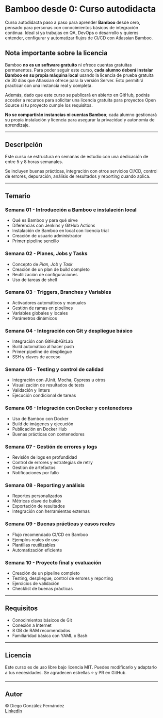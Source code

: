 # Bamboo desde 0: Curso autodidacta

Curso autodidacta paso a paso para aprender **Bamboo** desde cero, pensado para personas con conocimientos básicos de integración continua. Ideal si ya trabajas en QA, DevOps o desarrollo y quieres entender, configurar y automatizar flujos de CI/CD con Atlassian Bamboo.

## Nota importante sobre la licencia

Bamboo **no es un software gratuito** ni ofrece cuentas gratuitas permanentes. Para poder seguir este curso, **cada alumno deberá instalar Bamboo en su propia máquina local** usando la licencia de prueba gratuita de 30 días que Atlassian ofrece para la versión Server. Esto permitirá practicar con una instancia real y completa.

Además, dado que este curso se publicará en abierto en GitHub, podrás acceder a recursos para solicitar una licencia gratuita para proyectos Open Source si tu proyecto cumple los requisitos.

**No se compartirán instancias ni cuentas Bamboo**; cada alumno gestionará su propia instalación y licencia para asegurar la privacidad y autonomía de aprendizaje.

---

## Descripción

Este curso se estructura en semanas de estudio con una dedicación de entre 5 y 8 horas semanales.

Se incluyen buenas prácticas, integración con otros servicios CI/CD, control de errores, depuración, análisis de resultados y reporting cuando aplica.

---

## Temario

### Semana 01 - Introducción a Bamboo e instalación local

- Qué es Bamboo y para qué sirve
- Diferencias con Jenkins y GitHub Actions
- Instalación de Bamboo en local con licencia trial
- Creación de usuario administrador
- Primer pipeline sencillo

### Semana 02 - Planes, Jobs y Tasks

- Concepto de *Plan*, *Job* y *Task*
- Creación de un plan de build completo
- Reutilización de configuraciones
- Uso de tareas de shell

### Semana 03 - Triggers, Branches y Variables

- Activadores automáticos y manuales
- Gestión de ramas en pipelines
- Variables globales y locales
- Parámetros dinámicos

### Semana 04 - Integración con Git y despliegue básico

- Integración con GitHub/GitLab
- Build automático al hacer push
- Primer pipeline de despliegue
- SSH y claves de acceso

### Semana 05 - Testing y control de calidad

- Integración con JUnit, Mocha, Cypress u otros
- Visualización de resultados de tests
- Validación y linters
- Ejecución condicional de tareas

### Semana 06 - Integración con Docker y contenedores

- Uso de Bamboo con Docker
- Build de imágenes y ejecución
- Publicación en Docker Hub
- Buenas prácticas con contenedores

### Semana 07 - Gestión de errores y logs

- Revisión de logs en profundidad
- Control de errores y estrategias de retry
- Gestión de artefactos
- Notificaciones por fallo

### Semana 08 - Reporting y análisis

- Reportes personalizados
- Métricas clave de builds
- Exportación de resultados
- Integración con herramientas externas

### Semana 09 - Buenas prácticas y casos reales

- Flujo recomendado CI/CD en Bamboo
- Ejemplos reales de uso
- Plantillas reutilizables
- Automatización eficiente

### Semana 10 - Proyecto final y evaluación

- Creación de un pipeline completo
- Testing, despliegue, control de errores y reporting
- Ejercicios de validación
- Checklist de buenas prácticas

---

## Requisitos

- Conocimientos básicos de Git
- Conexión a Internet
- 8 GB de RAM recomendados
- Familiaridad básica con YAML o Bash

---

## Licencia

Este curso es de uso libre bajo licencia MIT. Puedes modificarlo y adaptarlo a tus necesidades. Se agradecen estrellas ⭐️ y PR en GitHub.

---

## Autor

© Diego González Fernández  
[LinkedIn](https://www.linkedin.com/in/diego-gonzalez-fernandez)
